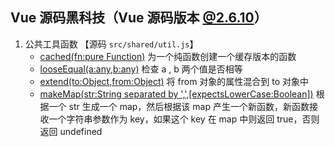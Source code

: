 ## Vue 源码黑科技（Vue 源码版本 [@2.6.10](https://github.com/vuejs/vue/tree/v2.6.10)）

1. 公共工具函数 【源码 `src/shared/util.js`】
   - [cached(fn:pure Function)](https://github.com/limoning/Miscellany/tree/master/VueSourceStudy/2019-06-18/cached.js) 为一个纯函数创建一个缓存版本的函数
   - [looseEqual(a:any,b:any)](https://github.com/limoning/Miscellany/tree/master/VueSourceStudy/2019-06-20/looseEqual.js) 检查 a , b 两个值是否相等
   - [extend(to:Object,from:Object)](https://github.com/limoning/Miscellany/tree/master/VueSourceStudy/2019-06-20/extend.js) 将 from 对象的属性混合到 to 对象中
   - [makeMap(str:String separated by ',',[expectsLowerCase:Boolean])](https://github.com/limoning/Miscellany/tree/master/VueSourceStudy/2019-06-20/makeMap.js) 根据一个 str 生成一个 map，然后根据该 map 产生一个新函数，新函数接收一个字符串参数作为 key，如果这个 key 在 map 中则返回 true，否则返回 undefined
